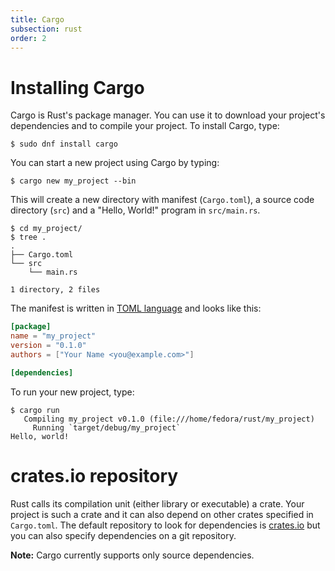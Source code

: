 ```yaml
---
title: Cargo
subsection: rust
order: 2
---
```


# Installing Cargo
Cargo is Rust's package manager. You can use it to download your project's dependencies
and to compile your project. To install Cargo, type:
```
$ sudo dnf install cargo
```

You can start a new project using Cargo by typing:
```
$ cargo new my_project --bin
```
This will create a new directory with manifest (`Cargo.toml`), a source code directory
(`src`) and a "Hello, World!" program in `src/main.rs`.
```
$ cd my_project/
$ tree .
.
├── Cargo.toml
└── src
    └── main.rs

1 directory, 2 files
```

The manifest is written in [TOML language](https://github.com/toml-lang/toml) and
looks like this:
```toml
[package]
name = "my_project"
version = "0.1.0"
authors = ["Your Name <you@example.com>"]

[dependencies]
```

To run your new project, type:
```
$ cargo run
   Compiling my_project v0.1.0 (file:///home/fedora/rust/my_project)
     Running `target/debug/my_project`
Hello, world!
```

# crates.io repository
Rust calls its compilation unit (either library or executable) a crate. Your project
is such a crate and it can also depend on other crates specified in `Cargo.toml`. The
default repository to look for dependencies is [crates.io](https://crates.io/) but you
can also specify dependencies on a git repository.

**Note:** Cargo currently supports only source dependencies.
